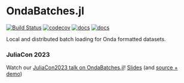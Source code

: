 # OndaBatches.jl

[![Build Status](https://github.com/beacon-biosignals/OndaBatches.jl/actions/workflows/CI.yml/badge.svg?branch=main)](https://github.com/beacon-biosignals/OndaBatches.jl/actions/workflows/CI.yml?query=branch%3Amain)
[![codecov](https://codecov.io/gh/beacon-biosignals/OndaBatches.jl/branch/main/graph/badge.svg)](https://codecov.io/gh/beacon-biosignals/OndaBatches.jl)
[![docs](https://img.shields.io/badge/docs-stable-blue.svg)](https://beacon-biosignals.github.io/OndaBatches.jl/stable)
[![docs](https://img.shields.io/badge/docs-dev-blue.svg)](https://beacon-biosignals.github.io/OndaBatches.jl/dev)

Local and distributed batch loading for Onda formatted datasets.

### JuliaCon 2023

Watch our [JuliaCon2023 talk on
OndaBatches.jl](https://www.youtube.com/live/FIeO1yenQ6Y?feature=share&t=23190)!
[Slides](https://beacon-biosignals.github.io/OndaBatches.jl/juliacon2023/)
(and [source + demo](https://github.com/beacon-biosignals/OndaBatches.jl/tree/main/talk/))
